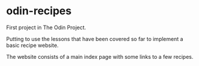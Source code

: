 # odin-recipes

First project in The Odin Project.

Putting to use the lessons that have been covered so far to implement
a basic recipe website.

The website consists of a main index page with some links to a few
recipes.
